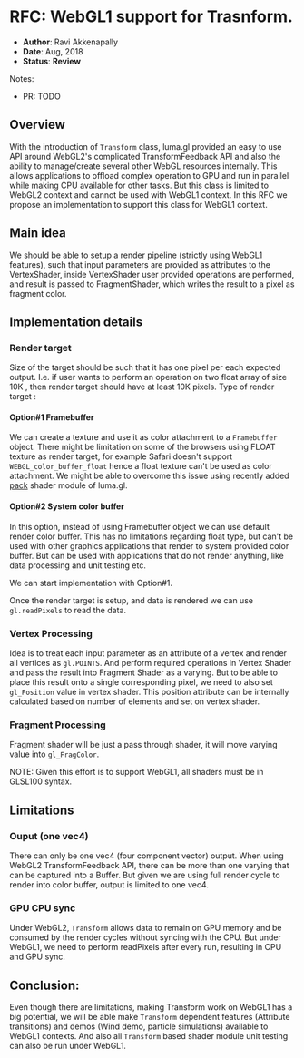 # RFC: WebGL1 support for Trasnform.

* **Author**: Ravi Akkenapally
* **Date**: Aug, 2018
* **Status**: **Review**

Notes:
* PR: TODO


## Overview

With the introduction of `Transform` class, luma.gl provided an easy to use API around WebGL2's complicated TransformFeedback API and also the ability to manage/create several other WebGL resources internally. This allows applications to offload complex operation to GPU and run in parallel while making CPU available for other tasks. But this class is limited to WebGL2 context and cannot be used with WebGL1 context. In this RFC we propose an implementation to support this class for WebGL1 context.

## Main idea

We should be able to setup a render pipeline (strictly using WebGL1 features), such that input parameters are provided as attributes to the VertexShader, inside VertexShader user provided operations are performed, and result is passed to FragmentShader, which writes the result to a pixel as fragment color.

## Implementation details

### Render target

Size of the target should be such that it has one pixel per each expected output. I.e. if user wants to perform an operation on two float array of size 10K , then render target should have at least 10K pixels. Type of render target :

#### Option#1 Framebuffer

We can create a texture and use it as color attachment to a `Framebuffer` object. There might be limitation on some of the browsers using FLOAT texture as render target, for example Safari doesn't support `WEBGL_color_buffer_float` hence a float texture can't be used as color attachment. We might be able to overcome this issue using recently added [pack](https://github.com/uber/luma.gl/blob/master/modules/imageprocessing/src/modules/pack.md) shader module of luma.gl.

#### Option#2 System color buffer

In this option, instead of using Framebuffer object we can use default render color buffer. This has no limitations regarding float type, but can't be used with other graphics applications that render to system provided color buffer. But can be used with applications that do not render anything, like data processing and unit testing etc.

We can start implementation with Option#1.

Once the render target is setup, and data is rendered we can use `gl.readPixels` to read the data.

### Vertex Processing

Idea is to treat each input parameter as an attribute of a vertex and render all vertices as `gl.POINTS`. And perform required operations in Vertex Shader and pass the result into Fragment Shader as a varying. But to be able to place this result onto a single corresponding pixel, we need to also set `gl_Position` value in vertex shader. This position attribute can be internally calculated based on number of elements and set on vertex shader.

### Fragment Processing

Fragment shader will be just a pass through shader, it will move varying value into `gl_FragColor`.

NOTE: Given this effort is to support WebGL1, all shaders must be in GLSL100 syntax.

## Limitations

### Ouput (one vec4)

There can only be one vec4 (four component vector) output. When using WebGL2 TransformFeedback API, there can be more than one varying that can be captured into a Buffer. But given we are using full render cycle to render into color buffer, output is limited to one vec4.

### GPU CPU sync

Under WebGL2, `Transform` allows data to remain on GPU memory and be consumed by the render cycles without syncing with the CPU. But under WebGL1, we need to perform readPixels after every run, resulting in CPU and GPU sync.

## Conclusion:

Even though there are limitations, making Transform work on WebGL1 has a big potential, we will be able make `Transform` dependent features (Attribute transitions) and demos (Wind demo, particle simulations) available to WebGL1 contexts. And also all `Transform` based shader module unit testing can also be run under WebGL1.
